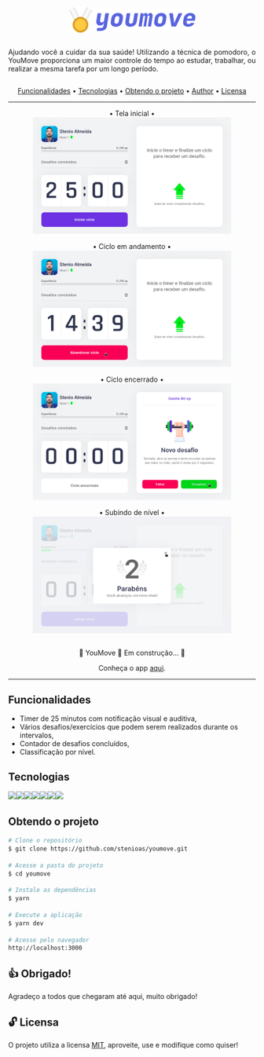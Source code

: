 <p  align="center"><img  src="public/banner-readme.png"></p>

<div style="display: flex; align-items:center; justify-content:center; width:100%;">
  <p align="center" style="max-width: 720px; text-align: justify;">Ajudando você a cuidar da sua saúde! Utilizando a técnica de pomodoro, o YouMove proporciona um maior controle do tempo ao estudar, trabalhar, ou realizar a mesma tarefa por um longo período.</p>
</div>

<p align="center">
 <a href="#funcionalidades">Funcionalidades</a> •
 <a href="#tecnologias">Tecnologias</a> • 
 <a href="#obtendo-o-projeto">Obtendo o projeto</a> • 
 <a href="#author">Author</a> • 
 <a href="#unlock-licensa">Licensa</a>
</p>

<hr style="height: 1px">

<p>
  <div style="display: flex; flex-direction: column; justify-content: center; align-items: center; max-width: 100%;">
    <span>• Tela inicial •</span>
    <img src="public/youmove-start.png" alt="Start image" style="width: 80%; max-width: 600px"><br/>
    <span>• Ciclo em andamento •</span>
    <img src="public/youmove-cycle.png" alt="Cycle image" style="width: 80%; max-width: 600px"><br/>
    <span>• Ciclo encerrado •</span>
    <img src="public/youmove-end-cycle.png" alt="End cycle image" style="width: 80%; max-width: 600px"><br/>
    <span>• Subindo de nível •</span>
    <img src="public/youmove-levelup.png" alt="LevelUp image" style="width: 80%; max-width: 600px"><br/>
  </div>
</p>

<p align="center">🚧 YouMove 🚀 Em construção... 🚧</p>

<p align="center">Conheça o app <a href="https://youmove.vercel.app">aqui</a>.</p>

<hr style="height: 1px">

## Funcionalidades
* Timer de 25 minutos com notificação visual e auditiva,
* Vários desafios/exercícios que podem serem realizados durante os intervalos,
* Contador de desafios concluídos,
* Classificação por nível.

## Tecnologias
<img src="https://img.shields.io/static/v1?label=&message=html5&color=black&style=for-the-badge&logo=html5&logoColor=E34F26&link=https://leftgithub.com"/><img src="https://img.shields.io/static/v1?label=&message=css3&color=black&style=for-the-badge&logo=css3&logoColor=1572B6"/><img src="https://img.shields.io/static/v1?label=&message=javascript&color=black&style=for-the-badge&logo=javascript&logoColor=F7DF1E"/><img src="https://img.shields.io/static/v1?label=&message=typescript&color=black&style=for-the-badge&logo=typescript&logoColor=3178C6"/><img src="https://img.shields.io/static/v1?label=&message=nodejs&color=black&style=for-the-badge&logo=node.js&logoColor=339933"/><img src="https://img.shields.io/static/v1?label=&message=reactjs&color=black&style=for-the-badge&logo=react&logoColor=61DAFB"/><img src="https://img.shields.io/static/v1?label=&message=nextjs&color=black&style=for-the-badge&logo=next.js&logoColor=339933"/>

## Obtendo o projeto

```bash
# Clone o repositório
$ git clone https://github.com/stenioas/youmove.git

# Acesse a pasta do projeto
$ cd youmove

# Instale as dependências
$ yarn

# Execute a aplicação
$ yarn dev

# Acesse pelo navegador
http://localhost:3000
```

## :thumbsup: Obrigado!
Agradeço a todos que chegaram até aqui, muito obrigado!

## :unlock: Licensa

O projeto utiliza a licensa <a href="https://github.com/stenioas/youmove/blob/master/LICENSE">MIT</a>, aproveite, use e modifique como quiser!
